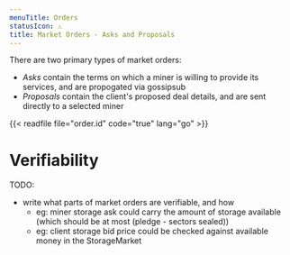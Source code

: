 ```yaml
---
menuTitle: Orders
statusIcon: ⚠️
title: Market Orders - Asks and Proposals
---
```


There are two primary types of market orders:
  - _Asks_ contain the terms on which a miner is willing to provide its services, and are propogated via gossipsub
  - _Proposals_ contain the client's proposed deal details, and are sent directly to a selected miner

{{< readfile file="order.id" code="true" lang="go" >}}

# Verifiability

TODO:

- write what parts of market orders are verifiable, and how
  - eg: miner storage ask could carry the amount of storage available (which should be at most (pledge - sectors sealed))
  - eg: client storage bid price could be checked against available money in the StorageMarket
